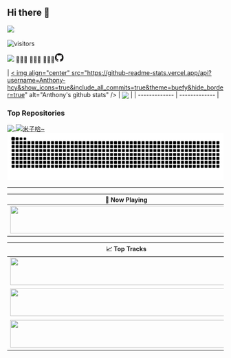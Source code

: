 ## Hi there 👋

  <!-- dynamic typing effect 动态打字效果 -->
  <div>
    <a href="https://Anthony-hcy.github.io">
      <img src="https://readme-typing-svg.demolab.com?font=Fira+Code&pause=600&width=290&lines=Hello！Привет！;Bonjour！こんにちは！&size=27" />
    </a>
  </div>

![visitors](https://visitor-badge.glitch.me/badge?page_id=Anthony-hcy.Tuchuang&left_color=green&right_color=red)


<a align="center"> 
  <img src="https://profile-counter.glitch.me/Anthony-hcy/count.svg" />
</a>
👻👻👻
🎃🎃🎃
🐠🐠🐠<code><img height="20" alt="github" src="https://github.com/github/explore/blob/main/topics/github/github.png"></code>  

| <a href="https://github.com/anuraghazra/github-readme-stats"><
img align="center" src="https://github-readme-stats.vercel.app/api?username=Anthony-hcy&show_icons=true&include_all_commits=true&theme=buefy&hide_border=true" alt="Anthony's github stats" /></a> | <a href="https://github.com/anuraghazra/github-readme-stats"><img align="center" src="https://github-readme-stats.vercel.app/api/top-langs/?username=Anthony-hcy&layout=compact&theme=buefy&hide_border=true" /></a> |
| ------------- | ------------- |

### Top Repositories


<a href="https://github.com/anuraghazra/github-readme-stats">
  <img align="center" src="https://github-readme-stats.vercel.app/api/pin/?username=Anthony-hcy&repo=Anthony-hcy.github.io&theme=buefy" />
</a>
<a href="https://tuchuang.voooe.cn/image/zAatE">
  <img align="center" src="https://tuchuang.voooe.cn/images/2024/07/20/-2024-07-20-1157467b035667f95cc06c.md.png" alt="米子哈~" width="200"/>
</a>


<picture>
  <source media="(prefers-color-scheme: dark)" srcset="https://raw.githubusercontent.com/Anthony-hcy/Anthony-hcy/output/github-contribution-grid-snake-dark.svg">
  <source media="(prefers-color-scheme: light)" srcset="https://raw.githubusercontent.com/Anthony-hcy/Anthony-hcy/output/github-contribution-grid-snake.svg">
  <img alt="github contribution grid snake animation" src="https://raw.githubusercontent.com/Anthony-hcy/Anthony-hcy/output/github-contribution-grid-snake.svg">
</picture>


---

| 🎵 Now Playing                                                                                                                    |
| ------------------------------------------------------------------------------------------------------------------------------ |
| <a href="https://status.nmoo.dev/now-playing?open"><img src="https://status.nmoo.dev/now-playing" width="540" height="64"></a> |


<table>
  <thead>
    <tr>
      <th>📈 Top Tracks</th>
    </tr>
  </thead>
  <tbody>
    <tr>
      <td><a href="https://status.nmoo.dev/top-tracks?i=1&open"><img src="https://status.nmoo.dev/top-tracks?i=1" width="540" height="64"></a></td>
    </tr>
    <tr></tr> <!-- hide gray row -->
    <tr>
      <td><a href="https://status.nmoo.dev/top-tracks?i=2&open"><img src="https://status.nmoo.dev/top-tracks?i=2" width="540" height="64"></a></td>
    </tr>
    <tr></tr> <!-- hide gray row -->
    <tr>
      <td><a href="https://status.nmoo.dev/top-tracks?i=3&open"><img src="https://status.nmoo.dev/top-tracks?i=3" width="540" height="64"></a></td>
    </tr>
  </tbody>
</table>



<!--
**Anthony-hcy/Anthony-hcy** is a ✨ _special_ ✨ repository because its `README.md` (this file) appears on your GitHub profile.

Here are some ideas to get you started:

- 🔭 I’m currently working on ...
- 🌱 I’m currently learning ...
- 👯 I’m looking to collaborate on ...
- 🤔 I’m looking for help with ...
- 💬 Ask me about ...
- 📫 How to reach me: ...
- 😄 Pronouns: ...
- ⚡ Fun fact: ...
-->
